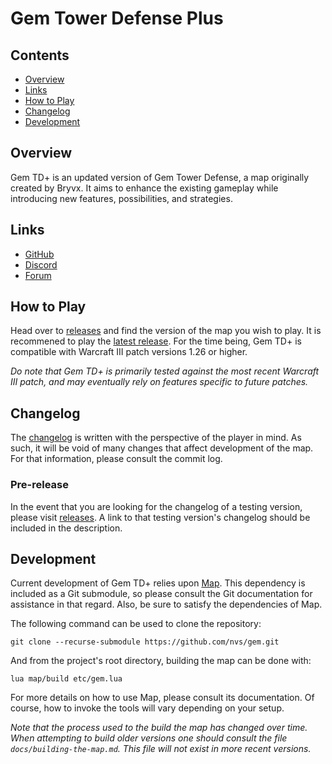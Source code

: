 # Gem Tower Defense Plus

## Contents

- [Overview](#overview)
- [Links](#links)
- [How to Play](#how-to-play)
- [Changelog](#changelog)
- [Development](#development)

## Overview

Gem TD+ is an updated version of Gem Tower Defense, a map originally created
by Bryvx.  It aims to enhance the existing gameplay while introducing new
features, possibilities, and strategies.

## Links

- [GitHub](https://github.com/nvs/gem)
- [Discord](https://discord.gg/PxNNp77)
- [Forum](https://entgaming.net/forum/viewforum.php?f=246)

## How to Play

Head over to [releases] and find the version of the map you wish to play.
It is recommened to play the [latest release].  For the time being, Gem TD+
is compatible with Warcraft III patch versions 1.26 or higher.

_Do note that Gem TD+ is primarily tested against the most recent Warcraft
III patch, and may eventually rely on features specific to future patches._

[releases]: https://github.com/nvs/gem/releases
[latest release]: https://github.com/nvs/gem/releases/latest

## Changelog

The [changelog](docs/changelog.md) is written with the perspective of the
player in mind.  As such, it will be void of many changes that affect
development of the map.  For that information, please consult the commit
log.

### Pre-release

In the event that you are looking for the changelog of a testing version,
please visit [releases].  A link to that testing version's changelog should
be included in the description.

## Development

Current development of Gem TD+ relies upon [Map].  This dependency is
included as a Git submodule, so please consult the Git documentation for
assistance in that regard.  Also, be sure to satisfy the dependencies of
Map.

The following command can be used to clone the repository:

```
git clone --recurse-submodule https://github.com/nvs/gem.git
```

And from the project's root directory, building the map can be done with:

```
lua map/build etc/gem.lua
```

For more details on how to use Map, please consult its documentation.  Of
course, how to invoke the tools will vary depending on your setup.

_Note that the process used to the build the map has changed over time.
When attempting to build older versions one should consult the file
`docs/building-the-map.md`.  This file will not exist in more recent
versions._

[Map]: https://github.com/nvs/map
